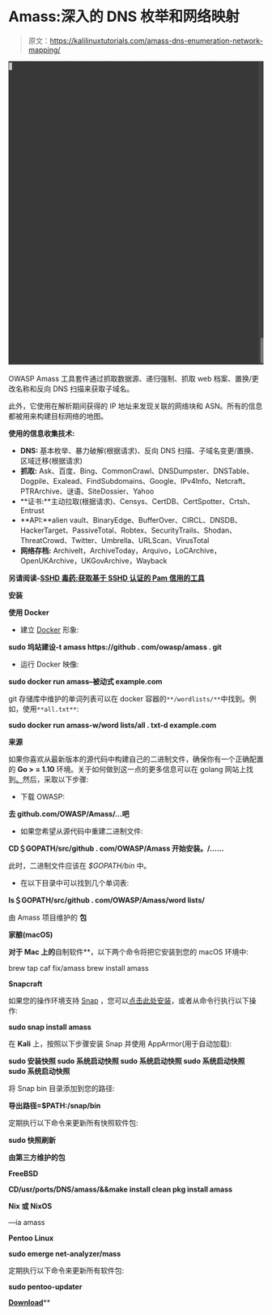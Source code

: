 # Amass:深入的 DNS 枚举和网络映射

> 原文：<https://kalilinuxtutorials.com/amass-dns-enumeration-network-mapping/>

[![Amass : In-Depth DNS Enumeration and Network Mapping](img/215518d0caf538cb5307a4e2c3404fae.png "Amass : In-Depth DNS Enumeration and Network Mapping")](https://1.bp.blogspot.com/-jPAMmmjfKgE/XPZBFu8e51I/AAAAAAAAAoY/5cT4z9_Zq9MhCZS2eGwM8grOCNZ1qyLSgCLcBGAs/s1600/amass.gif)

OWASP Amass 工具套件通过抓取数据源、递归强制、抓取 web 档案、置换/更改名称和反向 DNS 扫描来获取子域名。

此外，它使用在解析期间获得的 IP 地址来发现关联的网络块和 ASN。所有的信息都被用来构建目标网络的地图。

**使用的信息收集技术:**

*   **DNS:** 基本枚举、暴力破解(根据请求)、反向 DNS 扫描、子域名变更/置换、区域迁移(根据请求)
*   **抓取:** Ask、百度、Bing、CommonCrawl、DNSDumpster、DNSTable、Dogpile、Exalead、FindSubdomains、Google、IPv4Info、Netcraft、PTRArchive、谜语、SiteDossier、Yahoo
*   **证书:**主动拉取(根据请求)、Censys、CertDB、CertSpotter、Crtsh、Entrust
*   **API:**alien vault、BinaryEdge、BufferOver、CIRCL、DNSDB、HackerTarget、PassiveTotal、Robtex、SecurityTrails、Shodan、ThreatCrowd、Twitter、Umbrella、URLScan、VirusTotal
*   **网络存档:** ArchiveIt，ArchiveToday，Arquivo，LoCArchive，OpenUKArchive，UKGovArchive，Wayback

**另请阅读-[SSHD 毒药:获取基于 SSHD 认证的 Pam 信用的工具](https://kalilinuxtutorials.com/sshd-poison/)**

**安装**

**使用 Docker**

*   建立 [Docker](https://docs.docker.com/) 形象:

**sudo 坞站建设-t amass https://github . com/owasp/amass . git**

*   运行 Docker 映像:

**sudo docker run amass–被动式 example.com**

git 存储库中维护的单词列表可以在 docker 容器的`**/wordlists/**`中找到。例如，使用`**all.txt**`:

**sudo docker run amass-w/word lists/all . txt-d example.com**

**来源**

如果你喜欢从最新版本的源代码中构建自己的二进制文件，确保你有一个正确配置的 **Go > = 1.10** 环境。关于如何做到这一点的更多信息可以在 golang 网站上找到[。](https://golang.org/doc/install)然后，采取以下步骤:

*   下载 OWASP:

**去 github.com/OWASP/Amass/…吧**

*   如果您希望从源代码中重建二进制文件:

**CD＄GOPATH/src/github . com/OWASP/Amass
开始安装。/……**

此时，二进制文件应该在 *$GOPATH/bin* 中。

*   在以下目录中可以找到几个单词表:

**ls＄GOPATH/src/github . com/OWASP/Amass/word lists/**

由 Amass 项目维护的 **包**

**家酿(macOS)**

 **对于 **Mac** 上的**自制软件**，以下两个命令将把它安装到您的 macOS 环境中:

brew tap caf fix/amass
brew install amass

**Snapcraft**

如果您的操作环境支持 [Snap](https://docs.snapcraft.io/core/install) ，您可以[点击此处安装](https://snapcraft.io/amass)，或者从命令行执行以下操作:

**sudo snap install amass**

在 **Kali** 上，按照以下步骤安装 Snap 并使用 AppArmor(用于自动加载):

**sudo 安装快照
sudo 系统启动快照
sudo 系统启动快照
sudo 系统启动快照
sudo 系统启动快照**

将 Snap bin 目录添加到您的路径:

**导出路径=$PATH:/snap/bin**

定期执行以下命令来更新所有快照软件包:

**sudo 快照刷新**

**由第三方维护的包**

**FreeBSD**

**CD/usr/ports/DNS/amass/&&make install clean
pkg install amass**

**Nix 或 NixOS**

<nixpkgs>—ia amass

**Pentoo Linux**

**sudo emerge net-analyzer/mass**

定期执行以下命令来更新所有软件包:

**sudo pentoo-updater**

[**Download**](https://github.com/OWASP/Amass)**